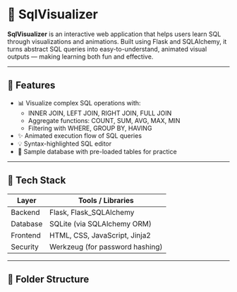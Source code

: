 # 🧠 SqlVisualizer

**SqlVisualizer** is an interactive web application that helps users learn SQL through visualizations and animations. Built using Flask and SQLAlchemy, it turns abstract SQL queries into easy-to-understand, animated visual outputs — making learning both fun and effective.

---

## 🚀 Features

- 📊 Visualize complex SQL operations with:
  - INNER JOIN, LEFT JOIN, RIGHT JOIN, FULL JOIN
  - Aggregate functions: COUNT, SUM, AVG, MAX, MIN
  - Filtering with WHERE, GROUP BY, HAVING
- ✨ Animated execution flow of SQL queries
- 💡 Syntax-highlighted SQL editor
- 🧪 Sample database with pre-loaded tables for practice

---

## 🧰 Tech Stack

| Layer       | Tools / Libraries                  |
|-------------|------------------------------------|
| Backend     | Flask, Flask_SQLAlchemy            |
| Database    | SQLite (via SQLAlchemy ORM)        |
| Frontend    | HTML, CSS, JavaScript, Jinja2      |
| Security    | Werkzeug (for password hashing)    |

---

## 📁 Folder Structure

